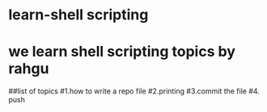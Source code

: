 # learn-shell scripting
# we learn shell scripting topics by rahgu

##list of topics
#1.how to write a repo file
#2.printing
#3.commit the file
#4. push
